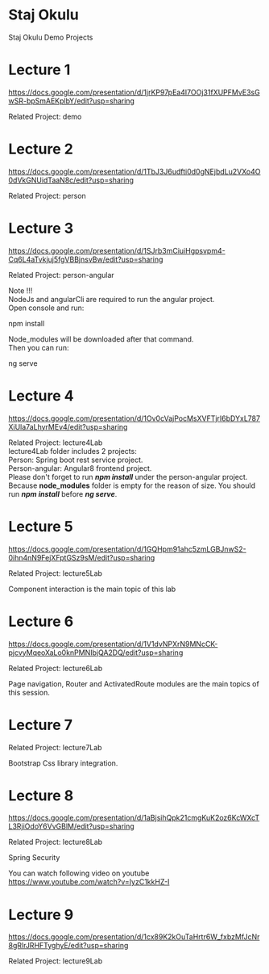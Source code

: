 # Staj Okulu

Staj Okulu Demo Projects

# Lecture 1

https://docs.google.com/presentation/d/1jrKP97pEa4l7OOj31fXUPFMvE3sGwSR-bpSmAEKplbY/edit?usp=sharing

Related Project: demo

# Lecture 2

https://docs.google.com/presentation/d/1TbJ3J6udfti0d0gNEjbdLu2VXo4O0dVkGNUidTaaN8c/edit?usp=sharing

Related Project: person

# Lecture 3

https://docs.google.com/presentation/d/1SJrb3mCiuiHgpsvpm4-Cq6L4aTvkjuj5fgVBBjnsvBw/edit?usp=sharing

Related Project: person-angular

Note !!!<br/>
NodeJs and angularCli are required to run the angular project.<br/>
Open console and run:<br/>

  npm install<br/>

Node_modules will be downloaded after that command.<br/>
Then you can run:<br/>

  ng serve<br/>
  
  
# Lecture 4

https://docs.google.com/presentation/d/1Ov0cVajPocMsXVFTjrI6bDYxL787XiUla7aLhyrMEv4/edit?usp=sharing 

Related Project: lecture4Lab<br/>
lecture4Lab folder includes 2 projects:<br/>
Person: Spring boot rest service project.<br/>
Person-angular: Angular8 frontend project.<br/>
Please don't forget to run <i><b>npm install</b></i> under the person-angular project. Because <b>node_modules</b> folder is empty for the reason of size. 
You should run <i><b>npm install</b></i> before <i><b>ng serve</b></i>.


# Lecture 5

https://docs.google.com/presentation/d/1GQHpm91ahc5zmLGBJnwS2-0ihn4nN9FejXFptGSz9sM/edit?usp=sharing

Related Project: lecture5Lab<br/>

Component interaction is the main topic of this lab<br/>

# Lecture 6

https://docs.google.com/presentation/d/1V1dvNPXrN9MNcCK-pjcvyMqeoXaLo0knPMNIbjQA2DQ/edit?usp=sharing

Related Project: lecture6Lab<br/>

Page navigation, Router and ActivatedRoute modules are the main topics of this session.<br/>

# Lecture 7

Related Project: lecture7Lab<br/>

Bootstrap Css library integration.<br/>

# Lecture 8

https://docs.google.com/presentation/d/1aBjsihQpk21cmgKuK2oz6KcWXcTL3RjiOdoY6VvGBlM/edit?usp=sharing

Related Project: lecture8Lab<br/>

Spring Security<br/>

You can watch following video on youtube<br/>
https://www.youtube.com/watch?v=IyzC1kkHZ-I


# Lecture 9

https://docs.google.com/presentation/d/1cx89K2kOuTaHrtr6W_fxbzMfJcNr8gRlrJRHFTyghyE/edit?usp=sharing

Related Project: lecture9Lab<br/>
